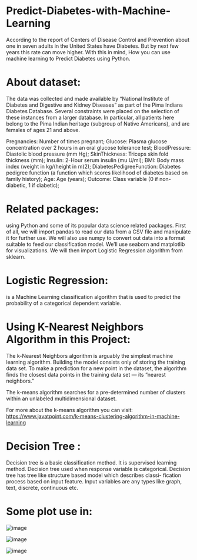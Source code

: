 # Predict-Diabetes-with-Machine-Learning

According to the report of Centers of Disease Control and Prevention about one in seven adults in the United States have Diabetes. But by next few years this rate can move higher. With this in mind, How you can use machine learning to Predict Diabetes using Python.

# About dataset:

The data was collected and made available by “National Institute of Diabetes and Digestive and Kidney Diseases” as part of the Pima Indians Diabetes Database. Several constraints were placed on the selection of these instances from a larger database. In particular, all patients here belong to the Pima Indian heritage (subgroup of Native Americans), and are females of ages 21 and above.

Pregnancies: Number of times pregnant;
Glucose: Plasma glucose concentration over 2 hours in an oral glucose tolerance test;
BloodPressure: Diastolic blood pressure (mm Hg);
SkinThickness: Triceps skin fold thickness (mm);
Insulin: 2-Hour serum insulin (mu U/ml);
BMI: Body mass index (weight in kg/(height in m)2);
DiabetesPedigreeFunction: Diabetes pedigree function (a function which scores likelihood of diabetes based on family history);
Age: Age (years);
Outcome: Class variable (0 if non-diabetic, 1 if diabetic);

# Related packages:

using Python and some of its popular data science related packages. First of all, we will import pandas to read our data from a CSV file and manipulate it for further use. We will also use numpy to convert out data into a format suitable to feed our classification model. We’ll use seaborn and matplotlib for visualizations. We will then import Logistic Regression algorithm from sklearn. 

 # Logistic Regression:
 is a Machine Learning classification algorithm that is used to predict the probability of a categorical dependent variable.

# Using K-Nearest Neighbors Algorithm in this Project:
The k-Nearest Neighbors algorithm is arguably the simplest machine learning algorithm. Building the model consists only of storing the training data set. To make a prediction for a new point in the dataset, the algorithm finds the closest data points in the training data set — its “nearest neighbors.”

The k-means algorithm searches for a pre-determined number of clusters within an unlabeled multidimensional dataset.

For more about the k-means algorithm you can visit: https://www.javatpoint.com/k-means-clustering-algorithm-in-machine-learning

# Decision Tree :

Decision tree is a basic classification method. It is supervised learning method. Decision tree used when response variable is categorical. Decision tree has tree like structure based model which describes classi- fication process based on input feature. Input variables are any types like graph, text, discrete, continuous etc.

# Some plot use in:

![image](https://user-images.githubusercontent.com/89292057/176718243-2cf33496-af60-4762-bb1c-89263ef9d352.png)

![image](https://user-images.githubusercontent.com/89292057/176718440-06848204-68f0-4bc0-814b-213b30a57ca1.png)

![image](https://user-images.githubusercontent.com/89292057/176718551-c55a55d9-a235-4502-94c2-2e7e85e0e78f.png)


